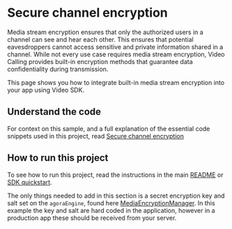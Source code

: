 # Secure channel encryption

Media stream encryption ensures that only the authorized users in a channel can see and hear each other. This ensures that potential eavesdroppers cannot access sensitive and private information shared in a channel. While not every use case requires media stream encryption, Video Calling provides built-in encryption methods that guarantee data confidentiality during transmission.

This page shows you how to integrate built-in media stream encryption into your app using Video SDK.

## Understand the code

For context on this sample, and a full explanation of the essential code snippets used in this project, read [Secure channel encryption](https://docs-beta.agora.io/en/video-calling/develop/media-stream-encryption)


## How to run this project

To see how to run this project, read the instructions in the main [README](../../README.md) or [SDK quickstart](https://docs-beta.agora.io/en/video-calling/get-started/get-started-sdk).

The only things needed to add in this section is a secret encryption key and salt set on the `agoraEngine`, found here [MediaEncryptionManager](MediaEncryptionView.swift#L21-46). In this example the key and salt are hard coded in the application, however in a production app these should be received from your server.

